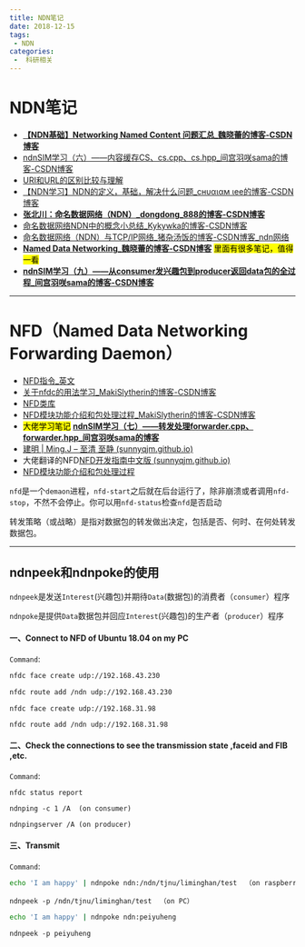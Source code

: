```yaml
---
title: NDN笔记
date: 2018-12-15
tags:
 - NDN
categories:
 -  科研相关
---
```

# NDN笔记



- **[【NDN基础】Networking Named Content 问题汇总_魏晓蕾的博客-CSDN博客](https://yanyan.blog.csdn.net/article/details/50823544?spm=1001.2101.3001.6650.2&utm_medium=distribute.pc_relevant.none-task-blog-2~default~CTRLIST~Rate-2.pc_relevant_antiscanv2&depth_1-utm_source=distribute.pc_relevant.none-task-blog-2~default~CTRLIST~Rate-2.pc_relevant_antiscanv2&utm_relevant_index=5)**
- [ndnSIM学习（六）——内容缓存CS、cs.cpp、cs.hpp_间宫羽咲sama的博客-CSDN博客](https://blog.csdn.net/mamiyahasaki/article/details/120745801)
- [URI和URL的区别比较与理解](https://blog.csdn.net/qq_32595453/article/details/80563142)
- [【NDN学习】NDN的定义，基础，解决什么问题_снυαιαм ιее的博客-CSDN博客](https://blog.csdn.net/chualam/article/details/115637643?spm=1001.2101.3001.6650.14&utm_medium=distribute.pc_relevant.none-task-blog-2~default~BlogCommendFromBaidu~Rate-14.topblog&depth_1-utm_source=distribute.pc_relevant.none-task-blog-2~default~BlogCommendFromBaidu~Rate-14.topblog&utm_relevant_index=15)
- **[张北川：命名数据网络（NDN）_dongdong_888的博客-CSDN博客](https://blog.csdn.net/zhangmeimei_pku/article/details/79520564?spm=1001.2101.3001.6650.18&utm_medium=distribute.pc_relevant.none-task-blog-2~default~BlogCommendFromBaidu~Rate-18.topblog&depth_1-utm_source=distribute.pc_relevant.none-task-blog-2~default~BlogCommendFromBaidu~Rate-18.topblog&utm_relevant_index=19)**
- [命名数据网络NDN中的概念小总结_Kykywka的博客-CSDN博客](https://blog.csdn.net/weixin_44525657/article/details/103947772?spm=1001.2101.3001.6650.1&utm_medium=distribute.pc_relevant.none-task-blog-2~default~CTRLIST~Rate-1.pc_relevant_antiscanv2&depth_1-utm_source=distribute.pc_relevant.none-task-blog-2~default~CTRLIST~Rate-1.pc_relevant_antiscanv2&utm_relevant_index=2)
- [命名数据网络（NDN）与TCP/IP网络_猪杂汤饭的博客-CSDN博客_ndn网络](https://blog.csdn.net/programmer_at/article/details/49203241?spm=1001.2101.3001.6650.2&utm_medium=distribute.pc_relevant.none-task-blog-2~default~CTRLIST~Rate-2.pc_relevant_paycolumn_v3&depth_1-utm_source=distribute.pc_relevant.none-task-blog-2~default~CTRLIST~Rate-2.pc_relevant_paycolumn_v3&utm_relevant_index=3)
- **[Named Data Networking_魏晓蕾的博客-CSDN博客](https://blog.csdn.net/gongxifacai_believe/category_9267124.html?spm=1001.2014.3001.5482)** <mark>里面有很多笔记，值得一看</mark>
- **[ndnSIM学习（九）——从consumer发兴趣包到producer返回data包的全过程_间宫羽咲sama的博客-CSDN博客](https://blog.csdn.net/MamiyaHasaki/article/details/120952291)**







------



# NFD（Named Data Networking Forwarding Daemon）
- [NFD指令_英文](https://named-data.net/doc/NFD/current/manpages/nfdc-face.html)
- [关于nfdc的用法学习_MakiSlytherin的博客-CSDN博客](https://blog.csdn.net/MakiSlytherin/article/details/103294513?utm_medium=distribute.pc_relevant.none-task-blog-2~default~baidujs_title~default-0.pc_relevant_default&spm=1001.2101.3001.4242.1&utm_relevant_index=3)
- [NFD类库](https://named-data.net/doc/NFD/current/doxygen/index.html)
- [NFD模块功能介绍和包处理过程_MakiSlytherin的博客-CSDN博客](https://blog.csdn.net/MakiSlytherin/article/details/103307693?spm=1001.2101.3001.6650.5&utm_medium=distribute.pc_relevant.none-task-blog-2~default~BlogCommendFromBaidu~Rate-5.pc_relevant_antiscanv2&depth_1-utm_source=distribute.pc_relevant.none-task-blog-2~default~BlogCommendFromBaidu~Rate-5.pc_relevant_antiscanv2&utm_relevant_index=9)
- <mark>大佬学习笔记</mark> **[ndnSIM学习（七）——转发处理forwarder.cpp、forwarder.hpp_间宫羽咲sama的博客](https://blog.csdn.net/MamiyaHasaki/article/details/120787248?spm=1001.2101.3001.6650.3&utm_medium=distribute.pc_relevant.none-task-blog-2~default~CTRLIST~Rate-3.pc_relevant_default&depth_1-utm_source=distribute.pc_relevant.none-task-blog-2~default~CTRLIST~Rate-3.pc_relevant_default&utm_relevant_index=6)**
- [建明 | Ming.J – 至清 至静 (sunnyqjm.github.io)](https://sunnyqjm.github.io/)
- 大佬翻译的NFD[NFD开发指南中文版 (sunnyqjm.github.io)](https://sunnyqjm.github.io/nfd-developer-guide-zh/#/)
- [NFD模块功能介绍和包处理过程](https://blog.csdn.net/MakiSlytherin/article/details/103307693)

`nfd`是一个`demaon`进程，`nfd-start`之后就在后台运行了，除非崩溃或者调用`nfd-stop`，不然不会停止。你可以用`nfd-status`检查`nfd`是否启动



转发策略（或战略）是指对数据包的转发做出决定，包括是否、何时、在何处转发数据包。

---
## ndnpeek和ndnpoke的使用
`ndnpeek`是发送`Interest`(兴趣包)并期待`Data`(数据包)的消费者（`consumer`）程序

`ndnpoke`是提供`Data`数据包并回应`Interest`(兴趣包)的生产者（`producer`）程序
#### 一、Connect to NFD of Ubuntu 18.04 on my PC

`Command`:  

```bash
nfdc face create udp://192.168.43.230
```

```bash
nfdc route add /ndn udp://192.168.43.230
```

```
nfdc face create udp://192.168.31.98
```

```
nfdc route add /ndn udp://192.168.31.98
```

#### 二、Check the connections to see the transmission state ,faceid and FIB ,etc.
`Command`:   

```
nfdc status report
```

```
ndnping -c 1 /A  (on consumer)
```
```
ndnpingserver /A (on producer)
```

#### 三、Transmit

`Command`:   

```bash
echo 'I am happy' | ndnpoke ndn:/ndn/tjnu/liminghan/test  （on raspberry）
```

```
ndnpeek -p /ndn/tjnu/liminghan/test  （on PC）
```

```bash
echo 'I am happy' | ndnpoke ndn:peiyuheng
```

```
ndnpeek -p peiyuheng
```








